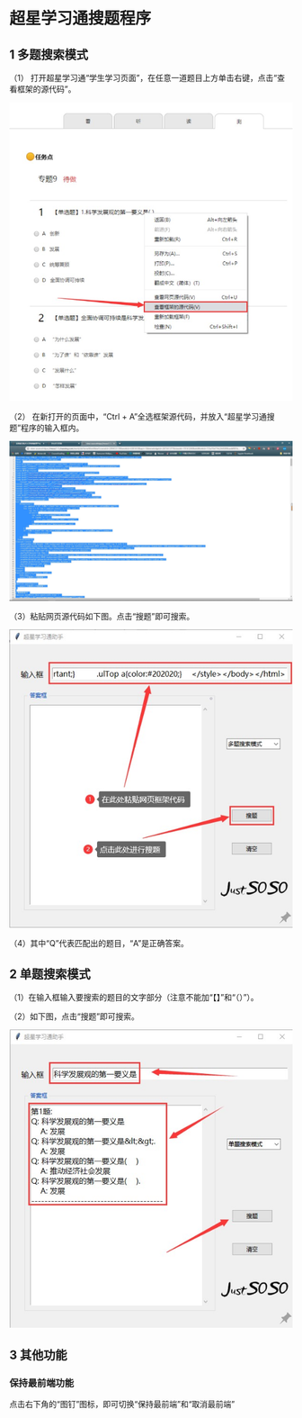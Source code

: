 # 超星学习通搜题程序

## 1 多题搜索模式

（1）	打开超星学习通“学生学习页面”，在任意一道题目上方单击右键，点击“查看框架的源代码”。

<img src="https://github.com/12218/Chaoxing/blob/master/image/pic1.jpg">

（2）	在新打开的页面中，“Ctrl + A”全选框架源代码，并放入“超星学习通搜题”程序的输入框内。

<img src="https://github.com/12218/Chaoxing/blob/master/image/pic2.jpg">

（3）粘贴网页源代码如下图。点击“搜题”即可搜索。

<img src="https://github.com/12218/Chaoxing/blob/master/image/pic3.jpg">

（4）其中“Q”代表匹配出的题目，“A”是正确答案。

## 2 单题搜索模式

（1）在输入框输入要搜索的题目的文字部分（注意不能加“【】”和“（）”）。

（2）如下图，点击“搜题”即可搜索。

<img src="https://github.com/12218/Chaoxing/blob/master/image/pic4.jpg">

## 3 其他功能

### 保持最前端功能

点击右下角的“图钉”图标，即可切换“保持最前端”和“取消最前端”
